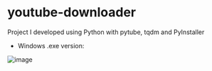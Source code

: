 # youtube-downloader
Project I developed using Python with pytube, tqdm and PyInstaller
* Windows .exe version:  

![image](https://user-images.githubusercontent.com/9470353/183517732-9ae92df4-569d-401c-b3ed-3ee71a63ab76.png)
